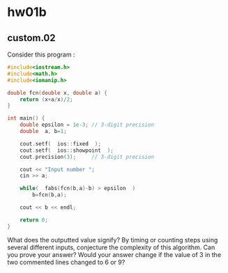 # hw01b

## custom.02
Consider this program :
```cpp
#include<iostream.h>
#include<math.h>
#include<iomanip.h>

double fcn(double x, double a) {
    return (x+a/x)/2;
}

int main() {
	double epsilon = 1e-3; // 3-digit precision
	double  a, b=1;

	cout.setf(  ios::fixed  );
	cout.setf(  ios::showpoint  );
	cout.precision(3);     // 3-digit precision

	cout << "Input number ";
	cin >> a;

	while(  fabs(fcn(b,a)-b) > epsilon  )
		b=fcn(b,a);

	cout << b << endl;

	return 0;
}
```
What does the outputted value signify? By timing or counting steps using several different inputs, conjecture the complexity of this algorithm. Can you prove your answer? Would your answer change if the value of 3 in the two commented lines changed to 6 or 9?


